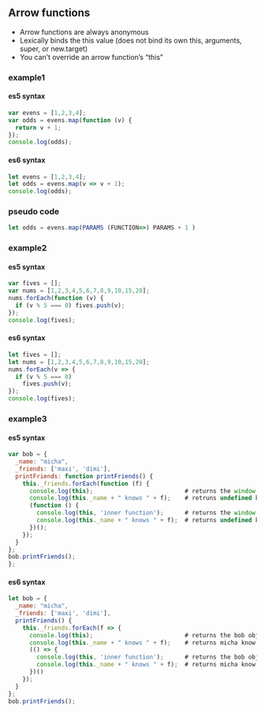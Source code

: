 ## Arrow functions
- Arrow functions are always anonymous
- Lexically binds the this value (does not bind its own this, arguments, super, or new.target)
- You can’t override an arrow function’s “this”

### example1
#### es5 syntax

```javascript
var evens = [1,2,3,4];
var odds = evens.map(function (v) {
  return v + 1;
});
console.log(odds);
```

#### es6 syntax

```javascript
let evens = [1,2,3,4];
let odds = evens.map(v => v + 1);
console.log(odds);
```

### pseudo code

```javascript
let odds = evens.map(PARAMS (FUNCTION=>) PARAMS + 1 )
```

### example2
#### es5 syntax

```javascript
var fives = [];
var nums = [1,2,3,4,5,6,7,8,9,10,15,20];
nums.forEach(function (v) {
  if (v % 5 === 0) fives.push(v);
});
console.log(fives);
```

#### es6 syntax

```javascript
let fives = [];
let nums = [1,2,3,4,5,6,7,8,9,10,15,20];
nums.forEach(v => {
  if (v % 5 === 0)
    fives.push(v);
});
console.log(fives);
```

### example3
#### es5 syntax

```javascript
var bob = {
  _name: "micha",
  _friends: ['maxi', 'dimi'],
  printFriends: function printFriends() {
    this._friends.forEach(function (f) {
      console.log(this);                          # returns the window object
      console.log(this._name + " knows " + f);    # retruns undefined knows maxi
      (function () {
        console.log(this, 'inner function');      # returns the window object
        console.log(this._name + " knows " + f);  # returns undefined knows dimi
      })();
    });
  }
};
bob.printFriends();
};
```

#### es6 syntax
```javascript
let bob = {
  _name: "micha",
  _friends: ['maxi', 'dimi'],
  printFriends() {
    this._friends.forEach(f => {
      console.log(this);                          # returns the bob object
      console.log(this._name + " knows " + f);    # returns micha know maxi
      (() => {
        console.log(this, 'inner function');      # returns the bob object
        console.log(this._name + " knows " + f);  # returns micha know maxi
      })()
    });
  }
};
bob.printFriends();
```
